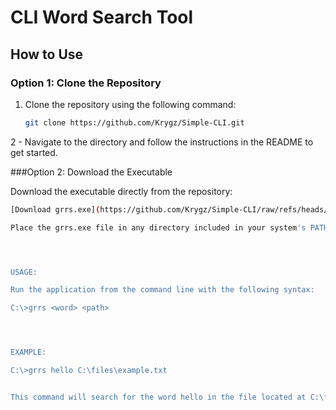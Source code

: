 # CLI Word Search Tool

## How to Use

### Option 1: Clone the Repository

1. Clone the repository using the following command:  
   ```bash
   git clone https://github.com/Krygz/Simple-CLI.git

  2 - Navigate to the directory and follow the instructions in the README to get started.




###Option 2: Download the Executable

  Download the executable directly from the repository:
  ```bash
  [Download grrs.exe](https://github.com/Krygz/Simple-CLI/raw/refs/heads/main/grrs.exe)

  Place the grrs.exe file in any directory included in your system's PATH or a convenient location.
  


  
USAGE:

Run the application from the command line with the following syntax:

C:\>grrs <word> <path>




EXAMPLE:

C:\>grrs hello C:\files\example.txt


This command will search for the word hello in the file located at C:\files\example.txt and display all matching results.
